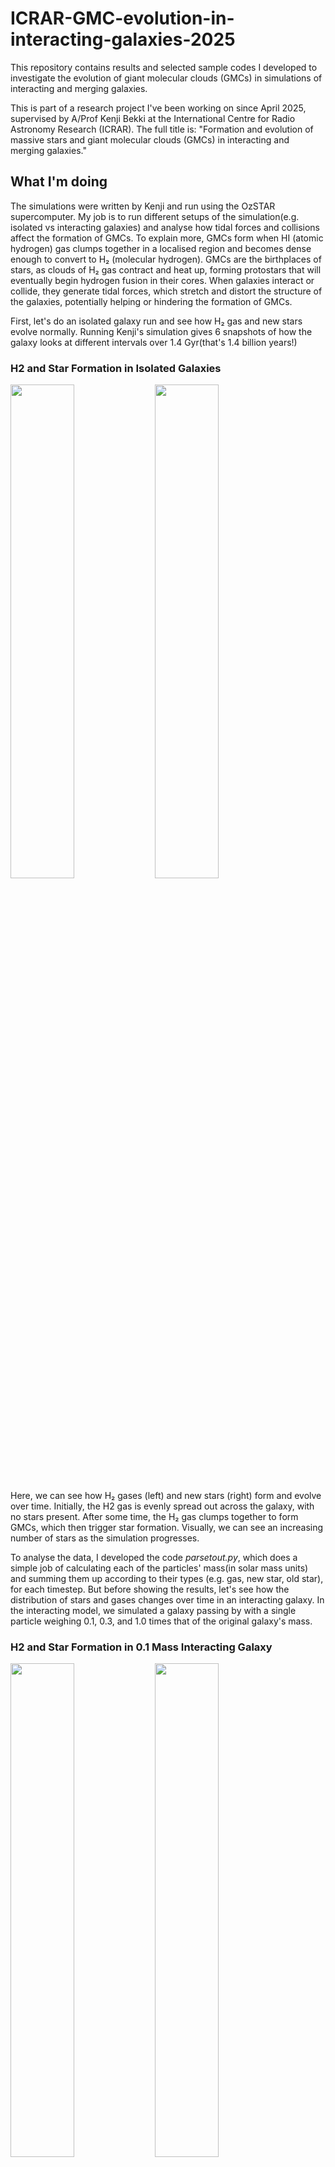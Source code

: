 # ICRAR-GMC-evolution-in-interacting-galaxies-2025
This repository contains results and selected sample codes I developed to investigate the evolution of giant molecular clouds (GMCs) in simulations of interacting and merging galaxies.

This is part of a research project I've been working on since April 2025, supervised by A/Prof Kenji Bekki at the International Centre for Radio Astronomy Research (ICRAR). The full title is: "Formation and evolution of massive stars and giant molecular clouds (GMCs) in interacting and merging galaxies."

## What I'm doing
The simulations were written by Kenji and run using the OzSTAR supercomputer. My job is to run different setups of the simulation(e.g. isolated vs interacting galaxies) and analyse how tidal forces and collisions affect the formation of GMCs. To explain more, GMCs form when HI (atomic hydrogen) gas clumps together in a localised region and becomes dense enough to convert to H₂ (molecular hydrogen). GMCs are the birthplaces of stars, as clouds of H₂ gas contract and heat up, forming protostars that will eventually begin hydrogen fusion in their cores. When galaxies interact or collide, they generate tidal forces, which stretch and distort the structure of the galaxies, potentially helping or hindering the formation of GMCs.

First, let's do an isolated galaxy run and see how H₂ gas and new stars evolve normally. Running Kenji's simulation gives 6 snapshots of how the galaxy looks at different intervals over 1.4 Gyr(that's 1.4 billion years!)

### H2 and Star Formation in Isolated Galaxies
<p float="left">
  <img src="images/Isolated H2 mass time evolution picture.png" width="45%" />
  <img src="images/isolated new star time evolution picture.png" width="45%" />
</p>
Here, we can see how H₂ gases (left) and new stars (right) form and evolve over time. Initially, the H2 gas is evenly spread out across the galaxy, with no stars present. After some time, the H₂ gas clumps together to form GMCs, which then trigger star formation. Visually, we can see an increasing number of stars as the simulation progresses.

To analyse the data, I developed the code *parsetout.py*, which does a simple job of calculating each of the particles' mass(in solar mass units) and summing them up according to their types (e.g. gas, new star, old star), for each timestep. But before showing the results, let's see how the distribution of stars and gases changes over time in an interacting galaxy. In the interacting model, we simulated a galaxy passing by with a single particle weighing 0.1, 0.3, and 1.0 times that of the original galaxy's mass.

### H2 and Star Formation in 0.1 Mass Interacting Galaxy
<p float="left">
  <img src="images/interacting 0.1 ratio H2 mass time evolution picture.png" width="45%" />
  <img src="images/interacting 0.1 ratio new stars time evolution picture.png" width="45%" />
</p>

Again, the H₂ gases (left) and new stars (right). We see that at the third timestep, a pass-by has occurred, and the structure of the galaxy changes drastically before eventually settling in again. The turbulence causes star formation to be more active in certain regions in the outer layers, indicated by the bright clumps of new stars in the picture.

### H2 and Star Formation in 0.3 Mass Interacting Galaxy
<p float="left">
  <img src="images/interacting 0.3 ratio H2 mass time evolution picture.png" width="45%" />
  <img src="images/interacting 0.3 ratio new stars time evolution picture.png" width="45%" />
</p>

In this case, the interaction is noticeably more violent. The structure of the galaxy is completely disrupted, leaving only scattered GMCs. Such a strong interaction clearly has a major impact on the formation and evolution of GMCs. One more case remains to be examined

### H2 and Star Formation in 1.0 Mass Interacting Galaxy
<p float="left">
  <img src="images/interacting 1.0 ratio H2 mass time evolution picture.png" width="45%" />
  <img src="images/interacting 1.0 ratio new stars time evolution picture.png" width="45%" />
</p>

The final case is a very extreme interaction, a 1-1 mass ratio encounter. The interaction completely destroys the original galactic structure, which leaves GMCs scattered and dispersed. The system is too chaotic and turbulent that we are left with nothing in the last frame.

### H2 and Star Formation Plots
<p float="left">
  <img src="images/combined H2 graph(3).png" width="45%" />
  <img src="images/combined new star graph.png" width="45%" />
</p>

H₂ formation increases with the strength of interaction. The stronger the interaction, the more H₂ gas is produced. However, if the interaction is too strong, like in the 1.0 mass ratio case, the system becomes too chaotic for the H₂ gas to settle and form GMCs. This explains why the 1.0 case has roughly the same number of new stars as the isolated case. The 0.3 mass ratio seems to benefit GMC formation the most, producing 3x more stars than the isolated case

### Weaker vs Stronger Interaction 

We can vary the strength of the interaction without changing the mass ratio of the galaxy by adjusting two orbital parameters:
- Pericentre distance
  The shortest distance between the main and the companion galaxy. A smaller pericentre distance produces a stronger tidal force
- Orbit eccentricity
  Describes the shape of the orbit.
  - e = 0 is a circular orbit
  - 0 < e < 1 is an elliptical orbit
  - e = 1 is a parabolic orbit.

We now examine a 0.3-mass-ratio companion. In the previous run, the pericentre distance was 1 code unit and the eccentricity was 0.8. Here we increase the pericentre to 2.0 code units and set e = 1.0.

<p float="left">
  <img src="images/weaker interaction H2 gas time evolution picture.png" width="45%" />
  <img src="images/weaker interaction new star time evolution picture.png" width="45%" />
</p>


A larger pericentre and higher eccentricity create a weaker interaction, allowing the galaxy structure to remain intact after the interaction.

<p float="left">
  <img src="images/stronger vs weaker interaction H2 gas.png" width="45%" />
  <img src="images/stronger vs weaker interaction new stars.png" width="45%" />
</p>

The weaker interaction leads to less H₂ and slow new star formation. The stronger interaction burns through the H₂ much quicker, triggering an early burst of new stars.

Now that we have seen how tidal forces impact the formation of GMCs, consider the spread of the masses of the GMCs. The GMC mass function describes the mass distribution of the GMCs. Using the code *gmc_mass.py*, we can get a clear look at the mass function.

*gmc_mass.py* detects GMCs by visiting an unvisited particle and then flagging all nearby particles as a cloud. It then bins through the mass of each cloud and returns the mean mass and the percentage of clouds with a mass greater than 10^6.

<p float="left">
  <img src="images/GMC MASS FUNCTION NEW T = 4 COMBINED.png" width="60%" />
</p>

- mean mass
   - Interacting: 6331654.416293271 solar mass
   - Isolated: 9547133.997058632 solar mass
- fraction of high-mass GMC(>10^6)
   - Interacting: 0.4230769230769231
   - Isolated: 0.7228260869565217

At T = 8(fourth timestep, corresponding to 1.13 Gyr), there is a clear difference in the mass function. In the isolated case, there are fewer low-mass GMCs and many high-mass GMCs, while the distribution in the interacting case is more even. This result is not in agreement with observation, which shows that interacting galaxies usually have more high-mass GMCs. The discrepancy here might be caused by limited resolution(not enough particles) or issues in the detection algorithm.

To better understand why the mass distribution differs between the two models, we can analyse the internal structure and properties of the clouds. This brings us to the radial density and specific angular momentum. The radial density tells us how the mass of a GMC is distributed from its centre outwards, while specific angular momentum is the total angular momentum divided by the cloud's mass.

I used *rdam.py*, which has the same GMC detection algorithm as *gmc_mass.py* and calculated the centre of mass of each GMC and built a radial density profile through binning. *rdam.py* also calculates the distribution of specific angular momentum vs mass. Here are some results about the radial densities of the GMCs in the isolated and interacting models, at T = 0 and T = 8

<h3 align="center">Radial densities of GMCs at T = 0</h3>

<p float="left" align="center">
  <img src="images/radial density GMC 1 interacting T = 0.png" width="45%" />
  <img src="images/radial density GMC 1 isolated T = 0.png" width="45%" />
</p>

<p align="center">
  <b>Left:</b> Interacting &nbsp;&nbsp;&nbsp;&nbsp;
  <b>Right:</b> Isolated
</p>

<p float="left" align="center">
  <img src="images/radial density GMC 2 interacting T = 0.png" width="45%" />
  <img src="images/radial density GMC 2 isolated T = 0.png" width="45%" />
</p>

<p align="center">
  <b>Left:</b> Interacting &nbsp;&nbsp;&nbsp;&nbsp;
  <b>Right:</b> Isolated
</p>

<p float="left" align="center">
  <img src="images/radial density GMC 3 interacting T = 0.png" width="45%" />
  <img src="images/radial density GMC 3 isolated T = 0.png" width="45%" />
</p>

<p align="center">
  <b>Left:</b> Interacting &nbsp;&nbsp;&nbsp;&nbsp;
  <b>Right:</b> Isolated
</p>

Initially, there are no differences at T = 0 because the companion galaxy hasn't interacted with the main galaxy yet. Hence, let's fast forward a bit and see how these GMCs evolve differently due to the interaction

<h3 align="center">Radial densities of GMCs at T = 8</h3>

<p float="left" align="center">
  <img src="images/radial density GMC 1 interacting T = 4.png" width="45%" />
  <img src="images/radial density GMC 1 isolated T = 4.png" width="45%" />
</p>

<p align="center">
  <b>Left:</b> Interacting &nbsp;&nbsp;&nbsp;&nbsp;
  <b>Right:</b> Isolated
</p>

<p float="left" align="center">
  <img src="images/radial density GMC 2 interacting T = 4.png" width="45%" />
  <img src="images/radial density GMC 2 isolated T = 4.png" width="45%" />
</p>

<p align="center">
  <b>Left:</b> Interacting &nbsp;&nbsp;&nbsp;&nbsp;
  <b>Right:</b> Isolated
</p>

<p float="left" align="center">
  <img src="images/radial density GMC 3 interacting T = 4.png" width="45%" />
  <img src="images/radial density GMC 3 isolated T = 4.png" width="45%" />
</p>

<p align="center">
  <b>Left:</b> Interacting &nbsp;&nbsp;&nbsp;&nbsp;
  <b>Right:</b> Isolated
</p>

The spikes correspond to bins where no particles are detected. Overall, the general trend is a decreasing density the further you go from the centre of mass, which makes sense. The third GMC in the isolated case at T = 8 could be two GMCs that are too close to each other or are interacting, which the algorithm treated as one.

Another thing we can compare to observation is specific angular momentum vs. mass

<h3 align="center">Specific Angular Momentum vs Mass </h3>

<p float="left" align="center">
  <img src="images/mass vs specific angular momentum plot interacting T = 0.png" width="45%" />
  <img src="images/mass vs specific angular momentum plot isolated T = 0.png" width="45%" />
</p>

<p align="center">
  <b>Left:</b> Interacting &nbsp;&nbsp;&nbsp;&nbsp;
  <b>Right:</b> Isolated
</p>

<p float="left" align="center">
  <img src="images/mass vs specific angular momentum interacting T = 4.png" width="45%" />
  <img src="images/mass vs specific angular momentum plot isolated T = 4.png" width="45%" />
</p>

<p align="center">
  <b>Left:</b> Interacting &nbsp;&nbsp;&nbsp;&nbsp;
  <b>Right:</b> Isolated
</p>

Again, at T = 0, we don't expect any difference in specific angular momentum between the isolated and interacting models. At T = 8, the specific angular momentum-mass relationship becomes very apparent, particularly at higher masses (> 10^6). This could imply that bigger and heavier clouds tend to spin more.

Now we'll move to a galaxy, far far away or 2.73 million light-years far from Earth to be exact! The Triangulum galaxy, also known as the M33 galaxy, is the third-largest galaxy in our local group behind Andromeda(also known as M31) and the Milky Way. It is believed that the M33 galaxy has interacted with the M31 in the past, evidenced by a giant HI bridge connecting them both[(Bekki 2008)](https://arxiv.org/abs/0807.1161). We will simulate the M33 galaxy by itself and the M33 galaxy interacting with the M31, and compare our findings to observational data.

<!-- Row 1 -->
<p align="center">
  <b>Left:</b> M33 Galaxy Isolated T = 0 &nbsp;&nbsp;&nbsp;&nbsp;
  <b>Right:</b> M33 Galaxy Isolated T = 2
</p>
<p float="left" align="center">
  <img src="images/M33 Galaxy Isolated/cut fitted specific angular momentum vs mass isolated T=0.png" width="45%" />
  <img src="images/M33 Galaxy Isolated/cut fitted specific angular momentum vs mass isolated T=2.png" width="45%" />
</p>

<!-- Row 2 -->
<p align="center">
  <b>Left:</b> M33 Galaxy Isolated T = 4 &nbsp;&nbsp;&nbsp;&nbsp;
  <b>Right:</b> M33 Galaxy Isolated T = 6
</p>
<p float="left" align="center">
  <img src="images/M33 Galaxy Isolated/cut fitted specific angular momentum vs mass isolated T=4.png" width="45%" />
  <img src="images/M33 Galaxy Isolated/cut fitted specific angular momentum vs mass isolated T=6.png" width="45%" />
</p>

<!-- Row 3 -->
<p align="center">
  <b>Left:</b> M33 Galaxy Isolated T = 8 &nbsp;&nbsp;&nbsp;&nbsp;
  <b>Right:</b> M33 Galaxy Isolated T = 10
</p>
<p float="left" align="center">
  <img src="images/M33 Galaxy Isolated/cut fitted specific angular momentum vs mass isolated T=8.png" width="45%" />
  <img src="images/M33 Galaxy Isolated/cut fitted specific angular momentum vs mass isolated T=10.png" width="45%" />
</p>

The graphs here show the specific angular momentum plotted against the masses of the GMCs in a log-log scale over 10 simulation timesteps, or approximately 1.41 Gyr. We can clearly see that the same dependence on mass of the specific angular momentum is also present in this simulation of the M33 galaxy. We are fitting a line in the form of:
$j = c^{10} M^{\alpha}$

where  
j — specific angular momentum  
M — GMC mass  
\alpha — slope (gradient) of the log–log relation  
c — normalisation constant

<p float="left">
  <img src="images/M33 Galaxy Isolated/alphas vs time" width="60%" />
</p>

This figure traces the time evolution of $\alpha$. After an initial growth phase, $\alpha$ increases and then stabilises at $\approx 0.72$, which is close to the observed M33 slope of $\alpha \approx 0.68$ reported by [Braine et al. (2019)](https://arxiv.org/abs/1911.08977).

